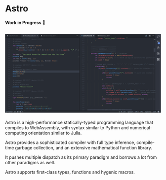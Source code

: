 # Astro 
#### Work in Progress :construction:
![alt text](https://github.com/AppCypher/Astro/blob/master/Images/AstroSyntax.png "Astro Syntax")
-------------------------------

Astro is a high-performance statically-typed programming language that compiles to WebAssembly, with syntax similar to Python and numerical-computing orientation similar to Julia. 

Astro provides a sophisticated compiler with full type inference, compile-time garbage collection, and an extensive mathematical function library. 

It pushes multiple dispatch as its primary paradigm and borrows a lot from other paradigms as well. 

Astro supports first-class types, functions and hygenic macros.
